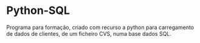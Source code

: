 # Python-SQL
Programa para formação, criado com recurso a python para carregamento de dados de clientes, de um ficheiro CVS, numa base  dados SQL.
